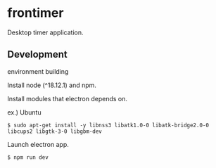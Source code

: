 # frontimer

Desktop timer application.

## Development

environment building

Install node (^18.12.1) and npm.

Install modules that electron depends on.

ex.) Ubuntu

```
$ sudo apt-get install -y libnss3 libatk1.0-0 libatk-bridge2.0-0 libcups2 libgtk-3-0 libgbm-dev
```

Launch electron app.

```
$ npm run dev
```
